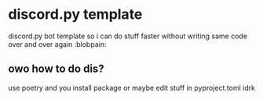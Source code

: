 # discord.py template

discord.py bot template so i can do stuff faster without writing same code over and over again :blobpain:

## owo how to do dis?

use poetry and you install package or maybe edit stuff in pyproject.toml idrk